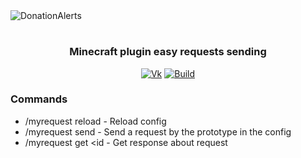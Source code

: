 
<img src="https://sun1-85.userapi.com/dTKEIVOQuzKF8XfiMt1tn5QZZIWhKKILRNkAQw/RQkUPRn_piA.jpg" alt="DonationAlerts" align="center">

<div align="center">
  <h1> </h1>
  <h3>Minecraft plugin easy requests sending</h3>
  
  [![Vk](https://img.shields.io/badge/vk-DeelTer-9cf)](https://vk.com/DeelTer/)
  [![Build](https://img.shields.io/badge/builds-check%20it-green)](https://github.com/DeelTer/DonationAlerts/releases)
  
</div>

### Commands
* /myrequest reload - Reload config
* /myrequest send <id> - Send a request by the prototype in the config
* /myrequest get <id - Get response about request
